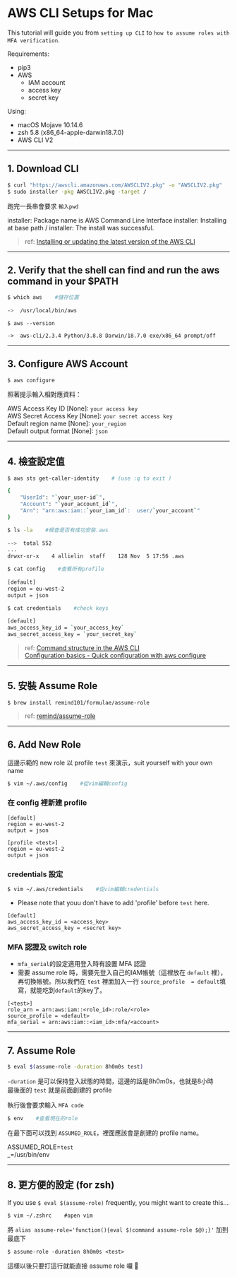 # AWS CLI Setups for Mac
This tutorial will guide you from `setting up CLI` to `how to assume roles with MFA verification`.  
  
Requirements:
- pip3
- AWS  
  - IAM account
  - access key
  - secret key
 
Using:  
* macOS Mojave 10.14.6
* zsh 5.8 (x86_64-apple-darwin18.7.0)
* AWS CLI V2


---
## 1. Download CLI
```bash
$ curl "https://awscli.amazonaws.com/AWSCLIV2.pkg" -o "AWSCLIV2.pkg"
$ sudo installer -pkg AWSCLIV2.pkg -target /
```
跑完一長串會要求 `輸入pwd`    

installer: Package name is AWS Command Line Interface
installer: Installing at base path /
installer: The install was successful.

>ref: [Installing or updating the latest version of the AWS CLI](https://docs.aws.amazon.com/cli/latest/userguide/getting-started-install.html)

---
## 2. Verify that the shell can find and run the aws command in your $PATH
```bash
$ which aws    #儲存位置
  
->  /usr/local/bin/aws
```
>

```
$ aws --version  
  
->  aws-cli/2.3.4 Python/3.8.8 Darwin/18.7.0 exe/x86_64 prompt/off  
```


---
## 3. Configure AWS Account

```
$ aws configure
```
照著提示輸入相對應資料：  
  
AWS Access Key ID [None]:  `your access key`  
AWS Secret Access Key [None]:   `your secret access key`  
Default region name [None]: `your_region`   
Default output format [None]: `json`

---
## 4. 檢查設定值
```bash
$ aws sts get-caller-identity    # (use :q to exit )  

{
    "UserId": "`your_user-id`",  
    "Account": "`your_account_id`",  
    "Arn": "arn:aws:iam::`your_iam_id`:  user/`your_account`"
}
```

```bash
$ ls -la    #檢查是否有成功安裝.aws  
  
-->  total 552  
...  
drwxr-xr-x    4 allielin  staff    128 Nov  5 17:56 .aws
```


```bash
$ cat config    #查看所有profile  
    
[default]  
region = eu-west-2  
output = json
```


```bash
$ cat credentials    #check keys  
   
[default]  
aws_access_key_id = `your_access_key`  
aws_secret_access_key = `your_secret_key`
```


>ref: [Command structure in the AWS CLI](https://docs.aws.amazon.com/cli/latest/userguide/cli-usage-commandstructure.html)   
[Configuration basics - Quick configuration with aws configure](https://docs.aws.amazon.com/cli/latest/userguide/cli-configure-quickstart.html)
---
## 5. 安裝 Assume Role
```
$ brew install remind101/formulae/assume-role
```

>ref: [remind/assume-role](https://github.com/remind101/assume-role)

---
##  6. Add New Role
這邊示範的 new role 以 profile `test` 來演示，suit yourself with your own name
```bash
$ vim ~/.aws/config    #從vim編輯config
```
### 在 config 裡新建 profile   
``` 
[default]  
region = eu-west-2  
output = json

[profile <test>]  
region = eu-west-2  
output = json
```
### credentials 設定

```bash
$ vim ~/.aws/credentials    #從vim編輯credentials
```
  
- Please note that youu don't have to add 'profile' before `test` here.

```
[default]  
aws_access_key_id = <access_key>  
aws_secret_access_key = <secret key>
```
### MFA 認證及 switch role
- `mfa_serial`的設定適用登入時有設置 MFA 認證   
- 需要 assume role 時，需要先登入自己的IAM帳號（這裡放在 `default` 裡），再切換帳號。所以我們在 `test` 裡面加入一行 `source_profile  = default`填寫，就能吃到`default`的key了。
```
[<test>]  
role_arn = arn:aws:iam::<role_id>:role/<role>  
source_profile = <default>  
mfa_serial = arn:aws:iam::<iam_id>:mfa/<account>
```

---
## 7. Assume Role
``` bash
$ eval $(assume-role -duration 8h0m0s test)
``` 
`-duration` 是可以保持登入狀態的時間，這邊的話是8h0m0s，也就是8小時  
最後面的 `test` 就是前面創建的 profile  

執行後會要求輸入 `MFA code`
```bash
$ env    #查看現在的role
```
在最下面可以找到 `ASSUMED_ROLE`，裡面應該會是創建的 profile name。
  
ASSUMED_ROLE=`test`  
_=/usr/bin/env  

---
## 8. 更方便的設定 (for zsh)
If you use `$ eval $(assume-role)` frequently, you might want to create this...

```
$ vim ~/.zshrc    #open vim
```
將 `alias assume-role='function(){eval $(command assume-role $@);}'` 加到最底下
```
$ assume-role -duration 8h0m0s <test>
```
這樣以後只要打這行就能直接 assume role 囉 🥳